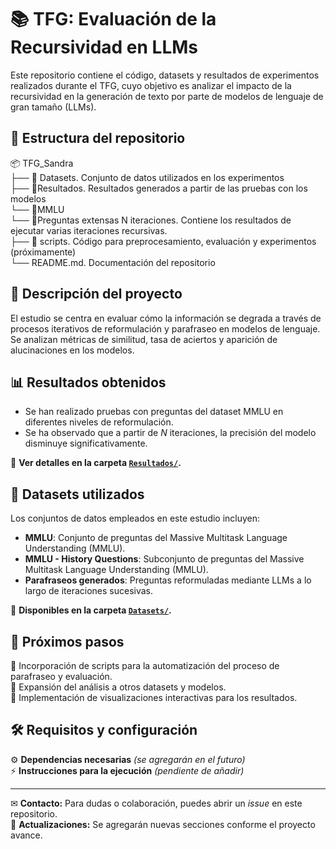 # 📚 TFG: Evaluación de la Recursividad en LLMs

Este repositorio contiene el código, datasets y resultados de experimentos realizados durante el TFG, cuyo objetivo es analizar el impacto de la recursividad en la generación de texto por parte de modelos de lenguaje de gran tamaño (LLMs).

## 📂 Estructura del repositorio
📦 TFG_Sandra<br>
├── 📁 Datasets. Conjunto de datos utilizados en los experimentos<br>
├── 📁Resultados. Resultados generados a partir de las pruebas con los modelos <br>
    └── 📁MMLU<br>
    └── 📁Preguntas extensas N iteraciones. Contiene los resultados de ejecutar varias iteraciones recursivas.<br>
├── 📁 scripts. Código para preprocesamiento, evaluación y experimentos (próximamente) <br>
└── README.md. Documentación del repositorio<br>

## 📄 Descripción del proyecto

El estudio se centra en evaluar cómo la información se degrada a través de procesos iterativos de reformulación y parafraseo en modelos de lenguaje. Se analizan métricas de similitud, tasa de aciertos y aparición de alucinaciones en los modelos.

## 📊 Resultados obtenidos

- Se han realizado pruebas con preguntas del dataset MMLU en diferentes niveles de reformulación.
- Se ha observado que a partir de *N* iteraciones, la precisión del modelo disminuye significativamente.

📍 **Ver detalles en la carpeta [`Resultados/`](./Resultados/).**

## 📁 Datasets utilizados

Los conjuntos de datos empleados en este estudio incluyen:

- **MMLU**: Conjunto de preguntas del Massive Multitask Language Understanding (MMLU). 
- **MMLU - History Questions**: Subconjunto de preguntas del Massive Multitask Language Understanding (MMLU). 
- **Parafraseos generados**: Preguntas reformuladas mediante LLMs a lo largo de iteraciones sucesivas.

📍 **Disponibles en la carpeta [`Datasets/`](./Datasets/).**

## 🚀 Próximos pasos

🔹 Incorporación de scripts para la automatización del proceso de parafraseo y evaluación.  
🔹 Expansión del análisis a otros datasets y modelos.  
🔹 Implementación de visualizaciones interactivas para los resultados.  

## 🛠 Requisitos y configuración

⚙️ **Dependencias necesarias** *(se agregarán en el futuro)*  
⚡ **Instrucciones para la ejecución** *(pendiente de añadir)*  
  


---

✉ **Contacto:** Para dudas o colaboración, puedes abrir un *issue* en este repositorio.  
📢 **Actualizaciones:** Se agregarán nuevas secciones conforme el proyecto avance.



